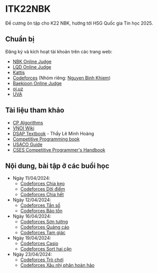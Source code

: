# ITK22NBK

Đề cương ôn tập cho K22 NBK, hướng tới HSG Quốc gia Tin học 2025. 

## Chuẩn bị

Đăng ký và kích hoạt tài khoản trên các trang web:

- [NBK Online Judge](https://nbk.homes/)
- [LQD Online Judge](https://lqdoj.edu.vn/)
- [Kattis](https://open.kattis.com/)
- [Codeforces](https://codeforces.com/) (Nhóm riêng: [Nguyen Binh Khiem](https://codeforces.com/group/G0iFI97YZN/contests))
- [Baekjoon Online Judge](https://www.acmicpc.net/)
- [oj.uz](https://oj.uz/)
- [UVA](https://onlinejudge.org/)

## Tài liệu tham khảo

- [CP Algorithms](https://cp-algorithms.com/index.html)
- [VNOI Wiki](https://vnoi.info/wiki/Home)
- [DSAP Textbook](http://c3giongrieng.edu.vn/images/images_logo/f_174.pdf) - Thầy Lê Minh Hoàng
- [Competitive Programming book](https://cpbook.net/)
- [USACO Guide](https://usaco.guide/dashboard/)
- [CSES Competitive Programmer's Handbook](https://cses.fi/book/book.pdf)

## Nội dung, bài tập ở các buổi học

- Ngày 11/04/2024:
  - [Codeforces Chia kẹo](https://codeforces.com/group/G0iFI97YZN/contest/517017/problem/A)
  - [Codeforces Dời điểm](https://codeforces.com/group/G0iFI97YZN/contest/517017/problem/B)
  - [Codeforces Chia hết](https://codeforces.com/group/G0iFI97YZN/contest/517017/problem/C)
- Ngày 12/04/2024:
  - [Codeforces Tần số](https://codeforces.com/group/G0iFI97YZN/contest/517412/problem/A)
  - [Codeforces Bảo tồn](https://codeforces.com/group/G0iFI97YZN/contest/517412/problem/B)
- Ngày 16/04/2024:
  - [Codeforces Sơn tường](https://codeforces.com/group/G0iFI97YZN/contest/518180/problem/A)
  - [Codeforces Quảng cáo](https://codeforces.com/group/G0iFI97YZN/contest/518180/problem/B)
  - [Codeforces Tam giác](https://codeforces.com/group/G0iFI97YZN/contest/518180/problem/C)
- Ngày 19/04/2024:
  - [Codeforces Casio](https://codeforces.com/group/G0iFI97YZN/contest/518472/problem/A)
  - [Codeforces Sort hai cận](https://codeforces.com/group/G0iFI97YZN/contest/518472/problem/B)
- Ngày 23/04/2024:
  - [Codeforces Trò chơi](https://codeforces.com/group/G0iFI97YZN/contest/519012/problem/A)
  - [Codeforces Xâu nhị phân hoàn hảo](https://codeforces.com/group/G0iFI97YZN/contest/519012/problem/B)
